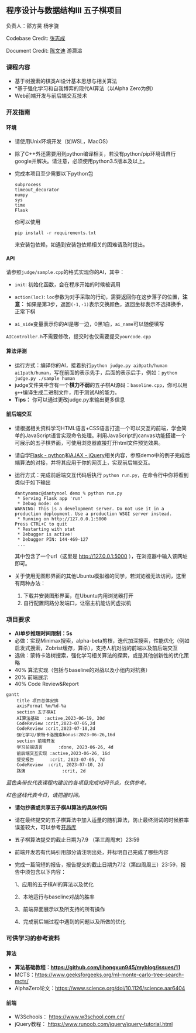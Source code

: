 ## 程序设计与数据结构III 五子棋项目
负责人：邵方昊 杨宇骁

Codebase Credit: [张志成](https://github.com/Gabr1e1)

Document Credit: [陈文迪](https://github.com/ChenWendi2001) 游灏溢

### 课程内容

- 基于树搜索的棋类AI设计基本思想与相关算法
- *基于强化学习和自我博弈的现代AI算法（以Alpha Zero为例）
- Web前端开发与前后端交互技术



### 开发指南

#### 环境

- 请使用Unix环境开发（如WSL，MacOS）

- 除了C++外还需要用到python编译相关，若没有python/pip环境请自行google并解决。请注意，必须使用python3.5版本及以上。

- 完成本项目至少需要以下python包

  ```
  subprocess
  timeout_decorator
  numpy
  sys
  time
  Flask
  ```

  你可以使用

  ```
  pip install -r requirements.txt
  ```

  来安装包依赖，如遇到安装包依赖相关的困难请及时提出。

#### API

请参照`judge/sample.cpp`的格式实现你的AI，其中：

- `init`: 初始化函数，会在程序开始的时候被调用

- `action(loc)`: `loc`参数为对手采取的行动，需要返回你在这步落子的位置，**注意：** 如果是第3步，返回`(-1,-1)`表示交换颜色，返回坐标表示不选择换手，正常下棋

- `ai_side`变量表示你的AI是哪一边，0黑1白，`ai_name`可以随便填写

 `AIController.h`不需要修改，提交时也仅需要提交`yourcode.cpp`

#### 算法评测

- 运行方式：编译你的AI，接着执行`python judge.py ai0path/human ai1path/human`，写在前面的表示先手，后面的表示后手，例如：`python judge.py ./sample human`
- judge文件夹中含有一个**棋力不弱**的五子棋AI源码：`baseline.cpp`，你可以用`g++`编译生成二进制文件，用于测试AI的能力。
- **Tips：** 你可以通过更改judge.py来输出更多信息

#### 前后端交互

- 请根据相关资料学习HTML语言+CSS语言打造一个可以交互的前端，学会简单的JavaScript语言实现命令处理。利用JavaScript的canvas功能搭建一个可展示的五子棋界面，可使用浏览器直接打开html文件预览效果。

- 请自学[Flask - python](https://www.w3cschool.cn/flask/)和[AJAX - jQuery](https://www.runoob.com/jquery/jquery-ajax-get-post.html)相关内容，参照demo中的例子完成后端算法的对接，并将其应用于你的网页上，实现前后端交互。

- 运行方式：完成前后端交互代码后执行 `python run.py`，在命令行中你将看到类似于如下输出

  ```
  dantynomac@dantynoel demo % python run.py 
   * Serving Flask app 'run'
   * Debug mode: on
  WARNING: This is a development server. Do not use it in a production deployment. Use a production WSGI server instead.
   * Running on http://127.0.0.1:5000
  Press CTRL+C to quit
   * Restarting with stat
   * Debugger is active!
   * Debugger PIN: 144-469-127
   ...
  ```

  其中包含了一个url（这里是 http://127.0.0.1:5000 ），在浏览器中输入该网址即可。

- 关于使用无图形界面的其他Ubuntu模拟器的同学，若浏览器无法访问，这里有两种办法：

  1. 下载并安装图形界面，在Ubuntu内用浏览器打开
  2. 自行配置网路分发端口，让宿主机能访问虚拟机

### 项目要求

- **AI单步推理时间限制：5s**
- 必做：实现Minimax搜索，alpha-beta剪枝，迭代加深搜索，性能优化（例如启发式搜索，Zobrist缓存，算杀），支持人机对战的前端以及前后端交互
- 选做：蒙特卡洛树搜索，强化学习相关算法的探索，或是其他创新性的优化策略
- 40% 算法实现（包括与baseline的对战以及小组内对抗赛）
- 20% 前端展示
- 40% Code Review&Report

```mermaid
gantt
    title 项目总体安排
    axisFormat %m/%d-%a
    section 五子棋AI
    AI算法基础  :active,2023-06-19, 20d
    CodeReview :crit,2023-07-05,2d
    CodeReview :crit,2023-07-10,2d
    强化学习/蒙特卡洛搜索bonus:2023-06-26,16d
    section 前端开发
    学习前端语言      :done, 2023-06-26, 4d
    前后端交互实现 :active,2023-06-26, 16d
    提交报告      :crit, 2023-07-05, 7d
    CodeReview  :crit, 2023-07-10, 2d
    路演				:crit, 2d
```

*蓝色条带仅代表课程内建议的各项目完成时间节点，仅供参考。*

*红色竖线代表今日，请把握时间。*

- **请勿抄袭或共享五子棋AI算法的具体代码**

- 请在最终提交的五子棋算法中加入适量的随机算法，防止最终测试的时候胜率误差较大，可以参考[开局库](https://www.xqbase.com/computer/book.htm)

- 五子棋算法提交的截止日期为7.9 （第三周周末）23:59

- 前端开发若有代码引用部分请注明出处，并标明自己完成了哪些内容

- 完成一篇简短的报告，报告提交的截止日期为7.12（第四周周三）23:59，报告中须包含以下内容：

  1、应用的五子棋AI的算法以及优化

  2、本地运行与baseline对战的胜率

  3、前端界面展示以及所支持的所有操作

  4、完成前后端过程中遇到的问题以及所做的优化

### 可供学习的参考资料

#### 算法
- **算法基础教程：https://github.com/lihongxun945/myblog/issues/11**
- MCTS：https://www.geeksforgeeks.org/ml-monte-carlo-tree-search-mcts/
- AlphaZero论文：https://www.science.org/doi/10.1126/science.aar6404

#### 前端
- W3Schools： https://www.w3school.com.cn/
- jQuery教程： https://www.runoob.com/jquery/jquery-tutorial.html

